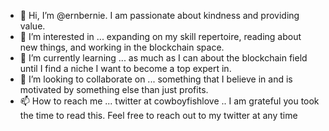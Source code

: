 - 👋 Hi, I’m @ernbernie. I am passionate about kindness and providing value.
- 👀 I’m interested in ... expanding on my skill repertoire, reading about new things, and working in the blockchain space.
- 🌱 I’m currently learning ... as much as I can about the blockchain field until I find a niche I want to become a top expert in.
- 💞️ I’m looking to collaborate on ... something that I believe in and is motivated by something else than just profits. 
- 📫 How to reach me ... twitter at cowboyfishlove .. I am grateful you took the time to read this. Feel free to reach out to my twitter at any time

<!---
ernbernie/ernbernie is a ✨ special ✨ repository because its `README.md` (this file) appears on your GitHub profile.
You can click the Preview link to take a look at your changes.
--->
